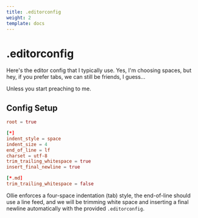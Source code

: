 ```yaml
---
title: .editorconfig
weight: 2
template: docs
---
```


# .editorconfig

Here's the editor config that I typically use.
Yes, I'm choosing spaces, but hey, if you prefer tabs, we can still be friends, I guess...

Unless you start preaching to me.

## Config Setup

```conf
root = true

[*]
indent_style = space
indent_size = 4
end_of_line = lf
charset = utf-8
trim_trailing_whitespace = true
insert_final_newline = true

[*.md]
trim_trailing_whitespace = false
```

Ollie enforces a four-space indentation (tab) style, the end-of-line should use a line feed, and we will be trimming white space and inserting a final newline automatically with the provided `.editorconfig`.
